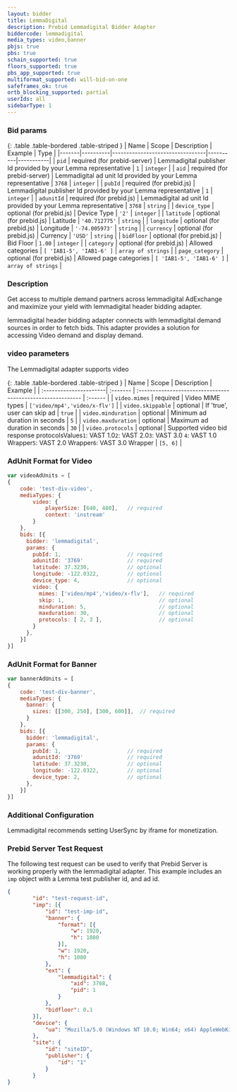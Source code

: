 ```yaml
---
layout: bidder
title: LemmaDigital
description: Prebid Lemmadigital Bidder Adapter
biddercode: lemmadigital
media_types: video,banner
pbjs: true
pbs: true
schain_supported: true
floors_supported: true
pbs_app_supported: true
multiformat_supported: will-bid-on-one
safeframes_ok: true
ortb_blocking_supported: partial
userIds: all
sidebarType: 1
---
```


### Bid params

{: .table .table-bordered .table-striped }
| Name  | Scope    | Description                     | Example  | Type      |
|-------|----------|---------------------------------|----------|-----------|
| `pid` | required (for prebid-server) | Lemmadigital publisher Id provided by your Lemma representative   | `1` | `integer` |
| `aid` | required (for prebid-server) | Lemmadigital ad unit Id provided by your Lemma representative   | `3768` | `integer` |
| `pubId` | required (for prebid.js) | Lemmadigital publisher Id provided by your Lemma representative   | `1` | `integer` |
| `adunitId` | required (for prebid.js) | Lemmadigital ad unit Id provided by your Lemma representative   | `3768` | `string` |
| `device_type`         | optional (for prebid.js) | Device Type              | `'2'`             | `integer` |
| `latitude`         | optional (for prebid.js) | Latitude              | `'40.712775'`             | `string` |
| `longitude`         | optional (for prebid.js) | Longitude             | `'-74.005973'`            | `string` |
| `currency`         | optional (for prebid.js) | Currency             | `'USD'`            | `string` |
| `bidFloor`         | optional (for prebid.js) | Bid Floor             | `1.00`            | `integer` |
| `category`         | optional (for prebid.js) | Allowed categories             | `[ 'IAB1-5', 'IAB1-6' ]`            | `array of strings` |
| `page_category`         | optional (for prebid.js) | Allowed page categories             | `[ 'IAB1-5', 'IAB1-6' ]`            | `array of strings` |

### Description

Get access to multiple demand partners across lemmadigital AdExchange and maximize your yield with lemmadigital header bidding adapter.

lemmadigital header bidding adapter connects with lemmadigital demand sources in order to fetch bids. This adapter provides a solution for accessing Video demand and display demand.

### video parameters

The Lemmadigital adapter supports video

{: .table .table-bordered .table-striped }
| Name                   | Scope    | Description                                                 | Example |
| :----------------------| :------- | :---------------------------------------------------------- | :------ |
| `video.mimes`          | required | Video MIME types                                            | `['video/mp4','video/x-flv']` |
| `video.skippable`      | optional | If 'true', user can skip ad                                 | `true` |
| `video.minduration`    | optional | Minimum ad duration in seconds                              | `5` |
| `video.maxduration`    | optional | Maximum ad duration in seconds                              | `30` |
| `video.protocols`      | optional |  Supported video bid response protocolsValues`1`: VAST 1.0`2`: VAST 2.0`3`: VAST 3.0 `4`: VAST 1.0 Wrapper`5`: VAST 2.0 Wrapper`6`: VAST 3.0 Wrapper            | `[5, 6]` |

### AdUnit Format for Video

```javascript
var videoAdUnits = [
{
    code: 'test-div-video',
    mediaTypes: {
        video: {
            playerSize: [640, 480],   // required
            context: 'instream'
        }
    },
    bids: [{
      bidder: 'lemmadigital',
      params: {
        pubId: 1,                     // required
        adunitId: '3769'              // required
        latitude: 37.3230,            // optional
        longitude: -122.0322,         // optional
        device_type: 4,               // optional
        video: {
          mimes: ['video/mp4','video/x-flv'],   // required
          skip: 1,                              // optional
          minduration: 5,                       // optional
          maxduration: 30,                      // optional
          protocols: [ 2, 3 ],                  // optional
        }
      },
    }]
}]
```

### AdUnit Format for Banner

```javascript
var bannerAdUnits = [
{
    code: 'test-div-banner',
    mediaTypes: {
      banner: {
        sizes: [[300, 250], [300, 600]],  // required
      }
    },
    bids: [{
      bidder: 'lemmadigital',
      params: {
        pubId: 1,                     // required
        adunitId: '3769'              // required
        latitude: 37.3230,            // optional
        longitude: -122.0322,         // optional
        device_type: 2,               // optional
      },
    }]
}]
```

### Additional Configuration

Lemmadigital recommends setting UserSync by iframe for monetization.

### Prebid Server Test Request

The following test request can be used to verify that Prebid Server is working properly with the lemmadigital adapter. This example includes an `imp` object with a Lemma test publisher id, and ad id.

```json
{
        "id": "test-request-id",
        "imp": [{
            "id": "test-imp-id",
            "banner": {
                "format": [{
                    "w": 1920,
                    "h": 1080
                }],
                "w": 1920,
                "h": 1080
            },
            "ext": {
                "lemmadigital": {
                    "aid": 3768,
                    "pid": 1
                }
            },
            "bidfloor": 0.1
        }],
        "device": {
            "ua": "Mozilla/5.0 (Windows NT 10.0; Win64; x64) AppleWebKit/537.36 (KHTML, like Gecko) Chrome/63.0.3239.132 Safari/537.36"
        },
        "site": {
            "id": "siteID",
            "publisher": {
                "id": "1"
            }
        }
}
```
